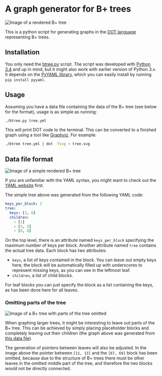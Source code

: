 # A graph generator for B+ trees
![Image of a rendered B+ tree](https://github.com/Felerius/btree-generator/raw/master/images/main.png)

This is a python script for generating graphs in the [DOT language](https://en.wikipedia.org/wiki/DOT_(graph_description_language)) representing B+ trees.

## Installation

You only need the [btree.py](btree.py) script.
The script was developed with [Python 3.4](http://python.org) and up in mind, but it might also work with earlier version of Python 3.x.
It depends on the [PyYAML library](http://pyyaml.org/), which you can easily install by running `pip install pyyaml`.

## Usage

Assuming you have a data file containing the data of the B+ tree (see below for the format), usage is as simple as running:
```sh
./btree.py tree.yml
```

This will print DOT code to the terminal.
This can be converted to a finished graph using a tool like [Graphviz](http://graphviz.org). For example:
```sh
./btree tree.yml | dot -Tsvg > tree.svg
```

## Data file format

![Image of a simple rendered B+ tree](https://github.com/Felerius/btree-generator/raw/master/images/simple.png)

If you are unfamiliar with the YAML syntax, you might want to check out the [YAML website](http://yaml.org) first.

The simple tree above was generated from the following YAML code:
```yaml
keys_per_block: 2
tree:
  keys: [3, 6]
  children:
    - [1]
    - [3, 5]
    - [6, 8]
```

On the top level, there is an attribute named `keys_per_block` specifying the maximum number of keys per block.
Another attribute named `tree` contains the actual tree data.
Each block has two attributes:
  - `keys`, a list of keys contained in the block.
    You can leave out empty keys here, the block will be automatically filled up with underscores to represent missing keys, as you can see in the leftmost leaf.
  - `children`, a list of child blocks.
  
For leaf blocks you can just specify the block as a list containing the keys, as has been done here for all leaves.

### Omitting parts of the tree
![Image of a B+ tree with parts of the tree omitted](https://github.com/Felerius/btree-generator/raw/master/images/omitting_subtrees.png)

When graphing larger trees, it might be interesting to leave out parts of the B+ tree.
This can be achieved by simply placing placeholder blocks and completely leaving out their children (the graph above was generated from [this data file](examples/omitting_subtrees.yml)).

The generation of pointers between leaves will also be adjusted.
In the image above the pointer between `[11, 13]` and the `[67, 69]` block has been omitted, because due to the structure of B+ trees there must be other leaves in the omitted middle part of the tree, and therefore the two blocks would not be directly connected.
